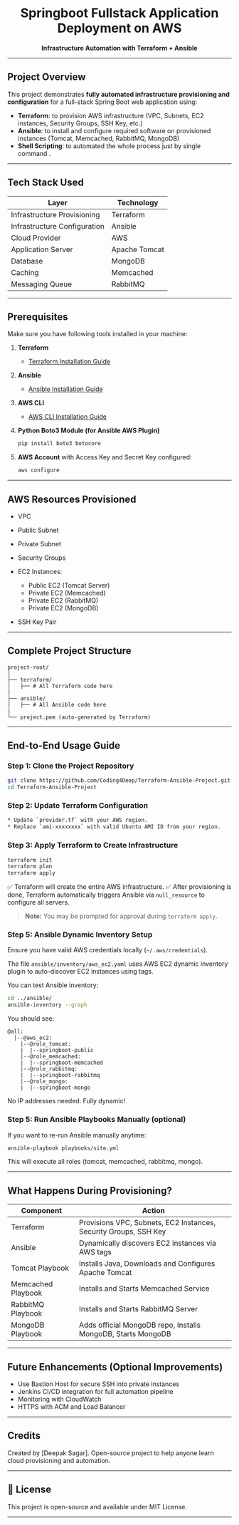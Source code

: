 <div align="center">
  
# Springboot Fullstack Application Deployment on AWS 
**Infrastructure Automation with Terraform + Ansible**

</div>

---

##  Project Overview

This project demonstrates **fully automated infrastructure provisioning and configuration** for a full-stack Spring Boot web application using:

* **Terraform**: to provision AWS infrastructure (VPC, Subnets, EC2 instances, Security Groups, SSH Key, etc.)
* **Ansible**: to install and configure required software on provisioned instances (Tomcat, Memcached, RabbitMQ, MongoDB)
* **Shell Scripting**: to automated the whole process just by single command .

---

##  Tech Stack Used

| Layer                        | Technology    |
| ---------------------------- | ------------- |
| Infrastructure Provisioning  | Terraform     |
| Infrastructure Configuration | Ansible       |
| Cloud Provider               | AWS           |
| Application Server           | Apache Tomcat |
| Database                     | MongoDB       |
| Caching                      | Memcached     |
| Messaging Queue              | RabbitMQ      |


---

##  Prerequisites

Make sure you have following tools installed in your machine:

1. **Terraform**

   * [Terraform Installation Guide](https://developer.hashicorp.com/terraform/tutorials/aws-get-started/install-cli)
2. **Ansible**

   * [Ansible Installation Guide](https://docs.ansible.com/ansible/latest/installation_guide/intro_installation.html)
3. **AWS CLI**

   * [AWS CLI Installation Guide](https://docs.aws.amazon.com/cli/latest/userguide/getting-started-install.html)
4. **Python Boto3 Module (for Ansible AWS Plugin)**

   ```bash
   pip install boto3 botocore
   ```
5. **AWS Account** with Access Key and Secret Key configured:

   ```bash
   aws configure
   ```

---

##  AWS Resources Provisioned

* VPC
* Public Subnet
* Private Subnet
* Security Groups
* EC2 Instances:

  * Public EC2 (Tomcat Server)
  * Private EC2 (Memcached)
  * Private EC2 (RabbitMQ)
  * Private EC2 (MongoDB)
* SSH Key Pair

---

##  Complete Project Structure

```
project-root/
│
├── terraform/
│   ├── # All Terraform code here
|
├── ansible/
│   ├── # All Ansible code here
|
└── project.pem (auto-generated by Terraform)
```

---

##  End-to-End Usage Guide

### Step 1: Clone the Project Repository

```bash
git clone https://github.com/Coding4Deep/Terraform-Ansible-Project.git
cd Terraform-Ansible-Project
```




### Step 2: Update Terraform Configuration
```bash
* Update `provider.tf` with your AWS region.
* Replace `ami-xxxxxxxx` with valid Ubuntu AMI ID from your region.

```

### Step 3: Apply Terraform to Create Infrastructure

```bash
terraform init
terraform plan
terraform apply
```

✅ Terraform will create the entire AWS infrastructure.
✅ After provisioning is done, Terraform automatically triggers Ansible via `null_resource` to configure all servers.

> **Note:** You may be prompted for approval during `terraform apply`.

### Step 5: Ansible Dynamic Inventory Setup

Ensure you have valid AWS credentials locally (`~/.aws/credentials`).

The file `ansible/inventory/aws_ec2.yaml` uses AWS EC2 dynamic inventory plugin to auto-discover EC2 instances using tags.

You can test Ansible inventory:

```bash
cd ../ansible/
ansible-inventory --graph
```

You should see:

```
@all:
  |--@aws_ec2:
    |--@role_tomcat:
    |  |--springboot-public
    |--@role_memcached:
    |  |--springboot-memcached
    |--@role_rabbitmq:
    |  |--springboot-rabbitmq
    |--@role_mongo:
    |  |--springboot-mongo
```

No IP addresses needed. Fully dynamic!

### Step 5: Run Ansible Playbooks Manually (optional)

If you want to re-run Ansible manually anytime:

```bash
ansible-playbook playbooks/site.yml
```

This will execute all roles (tomcat, memcached, rabbitmq, mongo).

---

##  What Happens During Provisioning?

| Component          | Action                                                           |
| ------------------ | ---------------------------------------------------------------- |
| Terraform          | Provisions VPC, Subnets, EC2 Instances, Security Groups, SSH Key |
| Ansible            | Dynamically discovers EC2 instances via AWS tags                 |
| Tomcat Playbook    | Installs Java, Downloads and Configures Apache Tomcat            |
| Memcached Playbook | Installs and Starts Memcached Service                            |
| RabbitMQ Playbook  | Installs and Starts RabbitMQ Server                              |
| MongoDB Playbook   | Adds official MongoDB repo, Installs MongoDB, Starts MongoDB     |

---

##  Future Enhancements (Optional Improvements)

* Use Bastion Host for secure SSH into private instances
* Jenkins CI/CD integration for full automation pipeline
* Monitoring with CloudWatch
* HTTPS with ACM and Load Balancer

---

##  Credits

Created by \[Deepak Sagar]. Open-source project to help anyone learn cloud provisioning and automation.

---

## 📅 License

This project is open-source and available under MIT License.

---

